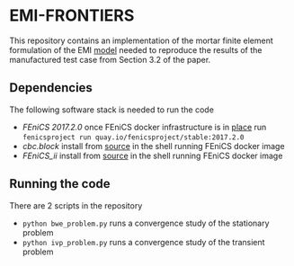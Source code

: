 # EMI-FRONTIERS

This repository contains an implementation of the mortar finite element
formulation of the EMI [model](https://doi.org/10.3389/fphy.2017.00048)
needed to reproduce the results of the manufactured test case from Section 3.2
of the paper.

## Dependencies
The following software stack is needed to run the code

- _FEniCS 2017.2.0_ once FEniCS docker infrastructure is in [place](https://docs.docker.com/install/linux/docker-ce/ubuntu/#prerequisites) run
`fenicsproject run quay.io/fenicsproject/stable:2017.2.0`
- _cbc.block_ install from [source](https://github.com/MiroK/cbc.block) in the shell running FEniCS docker image
- _FEniCS_ii_ install from [source](https://github.com/MiroK/fenics_ii) in the shell running FEniCS docker image

## Running the code
There are 2 scripts in the repository

- `python bwe_problem.py` runs a convergence study of the stationary problem
- `python ivp_problem.py` runs a convergence study of the transient problem
